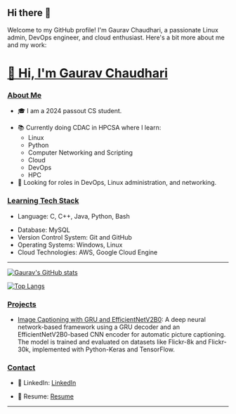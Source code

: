 ## Hi there 👋

Welcome to my GitHub profile! I'm Gaurav Chaudhari, a passionate Linux admin, DevOps engineer, and cloud enthusiast. Here's a bit more about me and my work:

<!--
**gauravchaudhari7165/gauravchaudhari7165** is a ✨ _special_ ✨ repository because its `README.md` (this file) appears on your GitHub profile.

Here are some ideas to get you started:

- 🔭 I’m currently working on ...
- 🌱 I’m currently learning ...
- 👯 I’m looking to collaborate on ...
- 🤔 I’m looking for help with ...
- 💬 Ask me about ...
- 📫 How to reach me: ...
- 😄 Pronouns: ...
- ⚡ Fun fact: ...
-->

<h1><a href="https://github.com/gauravchaudhari7165#-hi-im--gaurav-chaudhari" >👋 Hi, I'm Gaurav Chaudhari<a></h1>
<!-- <hr> -->
<!-- Glad you visited my GitHub repositories -->

<h3><a href="https://github.com/gauravchaudhari7165#about-me" >About Me</a></h3>

- 🎓 I am a 2024 passout CS student.
<!-- - 🛠️ Linux admin and DevOps engineer -->
- 📚 Currently doing CDAC in HPCSA where I learn:
    - Linux
    - Python
    - Computer Networking and Scripting
    - Cloud
    - DevOps
    - HPC
- 🚀 Looking for roles in DevOps, Linux administration, and networking.

<!-- - 🌱 I’m an emerging full-stack developer trying to specialize in React, Express, Node, Flask, Python
- 👩🏻‍💻 Currently volunteering at [HackForLA](https://www.hackforla.org) as a frontend developer
- 🚀 Looking for frontend/ full-stack software engineering position. -->

<h3><a href="https://github.com/gauravchaudhari7165#tech-stack" >Learning Tech Stack</a></h3>

- Language: C, C++, Java, Python, Bash
<!-- - Frontend: React, Bootstrap, SASS, Tailwind-CSS, JQuery
- Backend: Node.js, Express.js, Django -->
- Database: MySQL
- Version Control System: Git and GitHub
- Operating Systems: Windows, Linux
- Cloud Technologies: AWS, Google Cloud Engine

<!-- <h3><a href="https://github.com/gauravchaudhari7165#other-skills" >Other Skills</a></h3>

- Canva
- Adobe Photoshop -->

<hr>

[![Gaurav's GitHub stats](https://github-readme-stats.vercel.app/api?username=gauravchaudhari7165&show_icons=true&theme=transparent&hide_rank=true)](https://github.com/anuraghazra/github-readme-stats)

[![Top Langs](https://github-readme-stats.vercel.app/api/top-langs/?username=gauravchaudhari7165&layout=compact&theme=transparent)](https://github.com/anuraghazra/github-readme-stats)

<h3><a href="https://github.com/gauravchaudhari7165#projects" >Projects</a></h3>

- [Image Captioning with GRU and EfficientNetV2B0](https://github.com/gauravchaudhari7165/Image-Captioning):
 A deep neural network-based framework using a GRU decoder and an EfficientNetV2B0-based CNN encoder for automatic picture captioning. The model is trained and evaluated on datasets like Flickr-8k and Flickr-30k, implemented with Python-Keras and TensorFlow.
<!-- - [Project 2](https://github.com/gauravchaudhari7165/project2): Brief description of project 2.
- [Project 3](https://github.com/gauravchaudhari7165/project3): Brief description of project 3. -->

<h3><a href="https://github.com/gauravchaudhari7165#contact" >Contact</a></h3>

<!-- - 📫 How to reach me: [Email](mailto:your-email@example.com) -->
- 💼 LinkedIn: [LinkedIn](https://www.linkedin.com/in/gauravchaudhari7165/)
<!-- - 🌐 Portfolio: [Your Portfolio](https://your-portfolio.com) -->
- 📄 Resume: [Resume](https://drive.google.com/your-resume-link)

<hr>



